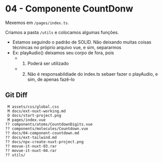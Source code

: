 # 04 - Componente CountDonw

Mexemos em  ``/pages/index.ts``.

Criamos a pasta ``/utils`` e colocamos algumas funçôes. 
+ Estamos seguindo o padrâo de SOLID. Nâo deixando muitas coisas técnincas no próprio arquivo vue, e sim, separarmos
+ Ex: playAudio() deixamos seu corpo de fora, pois
  + 1. Poderá ser utilizado 
  + 2. Nâo é responsabildiade do index.ts sebaer fazer o playAudio, e sim, de apenas fazê-lo

## Git Diff

````
 M assets/css/global.css
 M docs/ext-nuxt-working.md
 D docs/start-project.png
 M pages/index.vue
?? components/atoms/CountdownDigits.vue
?? components/molecules/Countdown.vue  
?? docs/04-component-countdown.md
?? docs/ext-tailwind.md
?? docs/npx-create-nuxt-project.png
?? movue-it-nuxt-03.rar
?? movue-it-nuxt-04.rar
?? utils/ 
````
